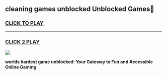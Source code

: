 
## cleaning games unblocked Unblocked Games👋
<h3>
<a href="https://premium.freeplayer.one?title=cleaning_games_unblocked&ref=16F">CLICK TO PLAY</a></h3>
<hr>

<h3>
<a href="https://premium.freeplayer.one?title=cleaning_games_unblocked&ref=16F">CLICK 2 PLAY</a>
  
</h3>

<a href="https://premium.freeplayer.one?title=cleaning_games_unblocked&ref=16F/"><img src="https://clearcache.store/games.png"></a>


**worlds hardest game unblocked: Your Gateway to Fun and Accessible Online Gaming**
